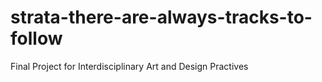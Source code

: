 # strata-there-are-always-tracks-to-follow
 Final Project for Interdisciplinary Art and Design Practives
